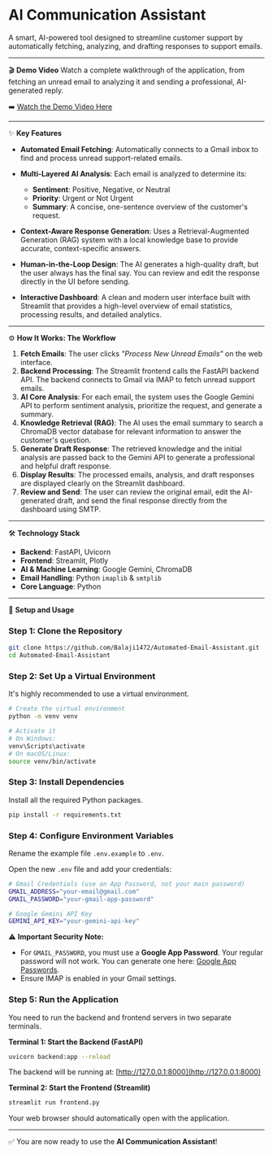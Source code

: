 # AI Communication Assistant

A smart, AI-powered tool designed to streamline customer support by automatically fetching, analyzing, and drafting responses to support emails.

---

🎬 **Demo Video**
Watch a complete walkthrough of the application, from fetching an unread email to analyzing it and sending a professional, AI-generated reply.

➡️ [Watch the Demo Video Here](https://drive.google.com/file/d/1hEo7AIR-2LB4SkFYbJGae6ALK1rKoqiY/view?usp=sharing)


---

✨ **Key Features**

* **Automated Email Fetching**: Automatically connects to a Gmail inbox to find and process unread support-related emails.
* **Multi-Layered AI Analysis**: Each email is analyzed to determine its:

  * **Sentiment**: Positive, Negative, or Neutral
  * **Priority**: Urgent or Not Urgent
  * **Summary**: A concise, one-sentence overview of the customer's request.
* **Context-Aware Response Generation**: Uses a Retrieval-Augmented Generation (RAG) system with a local knowledge base to provide accurate, context-specific answers.
* **Human-in-the-Loop Design**: The AI generates a high-quality draft, but the user always has the final say. You can review and edit the response directly in the UI before sending.
* **Interactive Dashboard**: A clean and modern user interface built with Streamlit that provides a high-level overview of email statistics, processing results, and detailed analytics.

---

⚙️ **How It Works: The Workflow**

1. **Fetch Emails**: The user clicks *"Process New Unread Emails"* on the web interface.
2. **Backend Processing**: The Streamlit frontend calls the FastAPI backend API. The backend connects to Gmail via IMAP to fetch unread support emails.
3. **AI Core Analysis**: For each email, the system uses the Google Gemini API to perform sentiment analysis, prioritize the request, and generate a summary.
4. **Knowledge Retrieval (RAG)**: The AI uses the email summary to search a ChromaDB vector database for relevant information to answer the customer's question.
5. **Generate Draft Response**: The retrieved knowledge and the initial analysis are passed back to the Gemini API to generate a professional and helpful draft response.
6. **Display Results**: The processed emails, analysis, and draft responses are displayed clearly on the Streamlit dashboard.
7. **Review and Send**: The user can review the original email, edit the AI-generated draft, and send the final response directly from the dashboard using SMTP.

---

🛠️ **Technology Stack**

* **Backend**: FastAPI, Uvicorn
* **Frontend**: Streamlit, Plotly
* **AI & Machine Learning**: Google Gemini, ChromaDB
* **Email Handling**: Python `imaplib` & `smtplib`
* **Core Language**: Python

---

🚀 **Setup and Usage**

### Step 1: Clone the Repository

```bash
git clone https://github.com/Balaji1472/Automated-Email-Assistant.git
cd Automated-Email-Assistant
```

### Step 2: Set Up a Virtual Environment

It's highly recommended to use a virtual environment.

```bash
# Create the virtual environment
python -m venv venv

# Activate it
# On Windows:
venv\Scripts\activate
# On macOS/Linux:
source venv/bin/activate
```

### Step 3: Install Dependencies

Install all the required Python packages.

```bash
pip install -r requirements.txt
```

### Step 4: Configure Environment Variables

Rename the example file `.env.example` to `.env`.

Open the new `.env` file and add your credentials:

```bash
# Gmail Credentials (use an App Password, not your main password)
GMAIL_ADDRESS="your-email@gmail.com"
GMAIL_PASSWORD="your-gmail-app-password"

# Google Gemini API Key
GEMINI_API_KEY="your-gemini-api-key"
```

⚠️ **Important Security Note:**

* For `GMAIL_PASSWORD`, you must use a **Google App Password**. Your regular password will not work. You can generate one here: [Google App Passwords](https://myaccount.google.com/apppasswords).
* Ensure IMAP is enabled in your Gmail settings.

### Step 5: Run the Application

You need to run the backend and frontend servers in two separate terminals.

**Terminal 1: Start the Backend (FastAPI)**

```bash
uvicorn backend:app --reload
```

The backend will be running at: [http://127.0.0.1:8000](http://127.0.0.1:8000)

**Terminal 2: Start the Frontend (Streamlit)**

```bash
streamlit run frontend.py
```

Your web browser should automatically open with the application.

---

✅ You are now ready to use the **AI Communication Assistant**!
